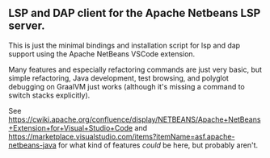 ## LSP and DAP client for the Apache Netbeans LSP server.

This is just the minimal bindings and installation script for lsp and dap support using the Apache NetBeans VSCode extension.

Many features and especially refactoring commands are just very basic, but simple refactoring, Java development, test browsing, and polyglot debugging on GraalVM just works (although it's missing a command to switch stacks explicitly).

See https://cwiki.apache.org/confluence/display/NETBEANS/Apache+NetBeans+Extension+for+Visual+Studio+Code and https://marketplace.visualstudio.com/items?itemName=asf.apache-netbeans-java for what kind of features _could_ be here, but probably aren't.
